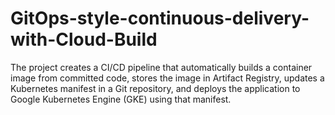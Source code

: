 # GitOps-style-continuous-delivery-with-Cloud-Build
The project creates a CI/CD pipeline that automatically builds a container image from committed code, stores the image in Artifact Registry, updates a Kubernetes manifest in a Git repository, and deploys the application to Google Kubernetes Engine (GKE) using that manifest.
